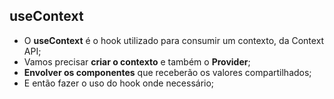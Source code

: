 ## useContext

- O **useContext** é o hook utilizado para consumir um contexto, da Context API;
- Vamos precisar **criar o contexto** e também o **Provider**;
- **Envolver os componentes** que receberão os valores compartilhados;
- E então fazer o uso do hook onde necessário;